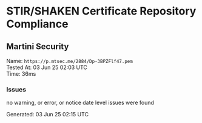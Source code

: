 # STIR/SHAKEN Certificate Repository Compliance

## Martini Security

Name: `https://p.mtsec.me/2884/Dp-3BPZFlf47.pem`\
Tested At: 03 Jun 25 02:03 UTC\
Time: 36ms

### Issues

no warning, or error, or notice date level issues were found

Generated: 03 Jun 25 02:15 UTC